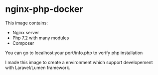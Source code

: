 # nginx-php-docker
This image contains:
* Nginx server
* Php 7.2 with many modules
* Composer

You can go to localhost:your port/info.php to verify php installation

I made this image to create a environment which support developement with Laravel/Lumen framework.
